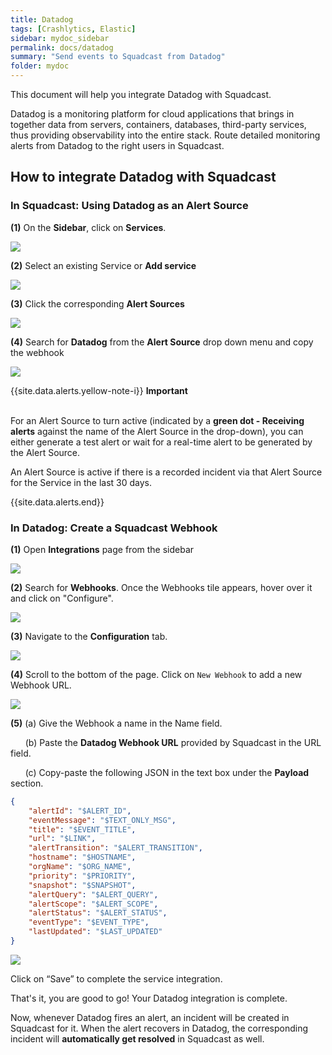 ```yaml
---
title: Datadog
tags: [Crashlytics, Elastic]
sidebar: mydoc_sidebar
permalink: docs/datadog
summary: "Send events to Squadcast from Datadog"
folder: mydoc
---
```


This document will help you integrate Datadog with Squadcast.

Datadog is a monitoring platform for cloud applications that brings in together data from servers, containers, databases, third-party services, thus providing observability into the entire stack. Route detailed monitoring alerts from Datadog to the right users in Squadcast.

## How to integrate Datadog with Squadcast

### In Squadcast: Using Datadog as an Alert Source

**(1)** On the **Sidebar**, click on **Services**.

![](images/integration_1-1.png)

**(2)** Select an existing Service or **Add service** 

![](images/integration_1-2.png)

**(3)** Click the corresponding **Alert Sources**

![](images/integration_1.png)

**(4)** Search for **Datadog** from  the **Alert Source** drop down menu and copy the webhook 

![](images/datadog_1.png)

{{site.data.alerts.yellow-note-i}}
<b>Important</b><br/><br/>
<p>For an Alert Source to turn active (indicated by a <b>green dot - Receiving alerts</b> against the name of the Alert Source in the drop-down), you can either generate a test alert or wait for a real-time alert to be generated by the Alert Source.</p>
<p>An Alert Source is active if there is a recorded incident via that Alert Source for the Service in the last 30 days.</p>
{{site.data.alerts.end}}

### In Datadog: Create a Squadcast Webhook

**(1)** Open **Integrations** page from the sidebar

![](images/datadog_2.png)

**(2)** Search for **Webhooks**. Once the Webhooks tile appears, hover over it and click on "Configure".

![](images/datadog_3.png)

**(3)** Navigate to the **Configuration** tab. 

![](images/datadog_4.png)

**(4)** Scroll to the bottom of the page. Click on `New Webhook` to add a new Webhook URL. 

![](images/datadog_5.png)

**(5)** (a) Give the Webhook a name in the Name field.

      (b) Paste the **Datadog Webhook URL** provided by Squadcast in the URL field.

      (c) Copy-paste the following JSON in the text box under the **Payload** section.

```json
{
    "alertId": "$ALERT_ID",
    "eventMessage": "$TEXT_ONLY_MSG",
    "title": "$EVENT_TITLE",
    "url": "$LINK",
    "alertTransition": "$ALERT_TRANSITION",
    "hostname": "$HOSTNAME",
    "orgName": "$ORG_NAME",
    "priority": "$PRIORITY",
    "snapshot": "$SNAPSHOT",
    "alertQuery": "$ALERT_QUERY",
    "alertScope": "$ALERT_SCOPE",
    "alertStatus": "$ALERT_STATUS",
    "eventType": "$EVENT_TYPE",
    "lastUpdated": "$LAST_UPDATED"
}
```

![](images/datadog_6.png)

Click on “Save” to complete the service integration. 

That's it, you are good to go! Your Datadog integration is complete. 

Now, whenever Datadog fires an alert, an incident will be created in Squadcast for it. When the alert recovers in Datadog, the corresponding incident will **automatically get resolved** in Squadcast as well. 
